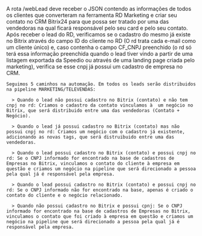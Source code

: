   A rota /webLead  deve receber o JSON contendo as informações de todos os clientes que converteram na ferramenta RD Marketing e criar seu contato no CRM Bitrix24 para que possa ser tratado por uma das vendedoras na qual ficará responsável pelo  seu card e pelo seu contato.
    Após receber o lead do RD, verificamos se o cadastro do mesmo já existe no Bitrix através do campo ID do cliente no RD (O rd trata cada e-mail como um cliente único) e, caso contenha o campo CF_CNPJ preenchido (o rd  só terá essa informação preenchida quando o lead tiver vindo a partir de uma listagem exportada da Speedio ou através de uma landing page criada pelo marketing), verifica se esse cnpj já possui um cadastro de empresa no CRM.
    
    Seguimos 5 caminhos na automação. Em todos os leads serão distribuidos na pipeline MARKETING/TELEVENDAS:

      > Quando o lead não possui cadastro no Bitrix (contato) e não tem cnpj no rd: Criamos o cadastro da contato vinculamos à  um negócio no Bitrix, que será distribuido entre uma das vendedoras (Contato + Negócio).

      > Quando o lead já possui cadastro no Bitrix (contato) mas não possui cnpj no rd: Criamos um negócio com o cadastro já existente, adicionando as novas tags, que será distruibuido entre uma das vendedoras.

      > Quando o lead possui cadastro no Bitrix (contato) e possui cnpj no rd: Se o CNPJ informado for encontrado na base de cadastros de Empresas no Bitrix, vinculamos o contato do cliente à empresa em questão e criamos um negócio na pipeline que será direcionado a pessoa pela qual já é responsável pela empresa.

      > Quando o lead possui cadastro no Bitrix (contato) e possui cnpj no rd: Se o CNPJ informado não for encontrado na base, apenas é criado o contato do cliente e o negócio relacionado.

      > Quando não possui cadastro no Bitrix e possui cpnj: Se o CNPJ informado for encontrado na base de cadastros de Empresas no Bitrix, vinculamos o contato que foi criado à empresa em questão e criamos um negócio na pipeline que será direcionado a pessoa pela qual já é responsável pela empresa. 

